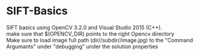 # SIFT-Basics
SIFT basics using OpenCV 3.2.0 and Visual Studio 2015 (C++).  
  make sure that $(OPENCV_DIR) points to the right Opencv directory     
Make sure to load image full path (dir//subdir//image.jpg) to the "Command Argumants" under "debugging" under the solution properties     
